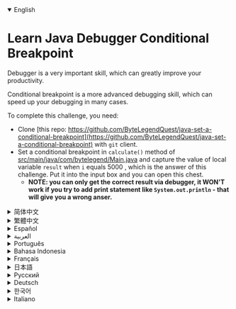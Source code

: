 <details open='true'>
<summary>English</summary>

# Learn Java Debugger Conditional Breakpoint

Debugger is a very important skill, which can greatly improve your productivity.

Conditional breakpoint is a more advanced debugging skill, which can speed up your debugging in many cases.

To complete this challenge, you need:

- Clone [this repo: https://github.com/ByteLegendQuest/java-set-a-conditional-breakpoint](https://github.com/ByteLegendQuest/java-set-a-conditional-breakpoint) with `git` client.
- Set a conditional breakpoint in `calculate()` method of [src/main/java/com/bytelegend/Main.java](https://github.com/ByteLegendQuest/java-set-a-conditional-breakpoint/blob/main/src/main/java/com/bytelegend/Main.java) and capture the value of local variable `result` when `i` equals 5000 ,
  which is the answer of this challenge. Put it into the input box and you can open this chest.
  - **NOTE: you can only get the correct result via debugger, it WON'T work if you try to add print statement like `System.out.println` - that will give you a wrong anser.**

</details>

<details>
<summary>简体中文</summary>

# 学习使用Java<ruby>调试器<rt>Debugger</rt></ruby>的<ruby>条件断点<rt>Conditional Breakpoint</rt></ruby>

使用<ruby>调试器<rt>Debugger</rt></ruby>是非常重要的技能，能让你的开发过程如虎添翼。

<ruby>条件断点<rt>Conditional Breakpoint</rt></ruby>是更高级的调试技巧，能够让你轻松命中你希望的那个断点。

要完成这个挑战，你需要：
- 使用`git`客户端Clone[这个仓库：https://github.com/ByteLegendQuest/java-set-a-conditional-breakpoint](https://github.com/ByteLegendQuest/java-set-a-conditional-breakpoint)。
  - 如果你直接访问GitHub有困难（如超时、报错、速度缓慢等），可以Clone我们在中国大陆的镜像`https://git.bytelegend.com/ByteLegendQuest/java-set-a-conditional-breakpoint`。
- 在[src/main/java/com/bytelegend/Main.java](https://github.com/ByteLegendQuest/java-set-a-conditional-breakpoint/blob/main/src/main/java/com/bytelegend/Main.java)中的`calculate()`方法中设置一个条件断点，捕捉当`i`等于5000时局部变量`result`的值，它就是本题的答案，将其贴到输入框中即可打开宝箱。
  - **请注意，你一定要通过调试器才能获得正确的结果，如果试图添加`System.out.println`之类的打印语句会导致获得的结果不正确！！！**

</details>

<details>
<summary>繁體中文</summary>

學習 Java 調試器條件斷點
===============

調試器是一項非常重要的技能，它可以大大提高你的生產力。

條件斷點是一種更高級的調試技巧，在很多情況下可以加快你的調試速度。

要完成這一挑戰，您需要：

-   使用`git`客戶端克隆[此 repo：https://github.com/ByteLegendQuest/java-set-a-conditional-breakpoint](https://github.com/ByteLegendQuest/java-set-a-conditional-breakpoint) 。
-   在[src/main/java/com/bytelegend/Main.java](https://github.com/ByteLegendQuest/java-set-a-conditional-breakpoint/blob/main/src/main/java/com/bytelegend/Main.java)的`calculate()`方法中設置條件斷點，並在`i`等於 5000 時捕獲局部變量`result`的值，這就是本次挑戰的答案。把它放進輸入框，就可以打開這個寶箱了。
    -   **注意：您只能通過調試器獲得正確的結果，如果您嘗試添加像`System.out.println`這樣的打印語句，它將不起作用 - 這會給您一個錯誤的分析器。**
</details>

<details>
<summary>Español</summary>

Aprenda el punto de interrupción condicional del depurador de Java
==================================================================

El depurador es una habilidad muy importante, que puede mejorar en gran medida su productividad.

El punto de interrupción condicional es una habilidad de depuración más avanzada, que puede acelerar la depuración en muchos casos.

Para completar este desafío, necesitas:

-   Clone [este repositorio: https://github.com/ByteLegendQuest/java-set-a-conditional-breakpoint](https://github.com/ByteLegendQuest/java-set-a-conditional-breakpoint) con el cliente `git` .
-   Establezca un punto de interrupción condicional en el método de `calculate()` de [src/main/java/com/bytelegend/Main.java](https://github.com/ByteLegendQuest/java-set-a-conditional-breakpoint/blob/main/src/main/java/com/bytelegend/Main.java) y capture el valor del `result` de la variable local cuando `i` sea igual a 5000, que es la respuesta de este desafío. Póngalo en el cuadro de entrada y podrá abrir este cofre.
    -   **NOTA: solo puede obtener el resultado correcto a través del depurador, NO funcionará si intenta agregar una declaración de impresión como `System.out.println` , que le dará una respuesta incorrecta.**
</details>

<details>
<summary>العربية</summary>

تعلم Java Debugger Conditional Breakpoint
=========================================

يعد المصحح مهارة مهمة للغاية ، يمكن أن تحسن إنتاجيتك بشكل كبير.

نقطة التوقف الشرطية هي مهارة تصحيح أخطاء أكثر تقدمًا ، والتي يمكن أن تسرع تصحيح الأخطاء في كثير من الحالات.

لإكمال هذا التحدي ، أنت بحاجة إلى:

-   استنساخ [هذا الريبو: https://github.com/ByteLegendQuest/java-set-a-conditional-breakpoint](https://github.com/ByteLegendQuest/java-set-a-conditional-breakpoint) مع عميل `git` .
-   عيّن نقطة توقف شرطية في طريقة `calculate()` لـ [src / main / java / com / bytelegend / Main.java والتقط](https://github.com/ByteLegendQuest/java-set-a-conditional-breakpoint/blob/main/src/main/java/com/bytelegend/Main.java) قيمة `result` المتغير المحلي عندما تكون `i` تساوي 5000 ، وهي إجابة هذا التحدي. ضعه في صندوق الإدخال ويمكنك فتح هذا الصندوق.
    -   **ملاحظة: يمكنك فقط الحصول على النتيجة الصحيحة عبر مصحح الأخطاء ، ولن تعمل إذا حاولت إضافة عبارة طباعة مثل `System.out.println` - فهذا سيعطيك إجابة خاطئة.**
</details>

<details>
<summary>Português</summary>

Aprenda o ponto de interrupção condicional do depurador Java
============================================================

O depurador é uma habilidade muito importante, que pode melhorar muito sua produtividade.

O ponto de interrupção condicional é uma habilidade de depuração mais avançada, que pode acelerar sua depuração em muitos casos.

Para completar este desafio, você precisa:

-   Clone [este repositório: https://github.com/ByteLegendQuest/java-set-a-conditional-breakpoint](https://github.com/ByteLegendQuest/java-set-a-conditional-breakpoint) com `git` client.
-   Defina um breakpoint condicional no método `calculate()` de [src/main/java/com/bytelegend/Main.java](https://github.com/ByteLegendQuest/java-set-a-conditional-breakpoint/blob/main/src/main/java/com/bytelegend/Main.java) e capture o valor da variável local `result` quando `i` for igual a 5000 , que é a resposta deste desafio. Coloque-o na caixa de entrada e você pode abrir este baú.
    -   **NOTA: você só pode obter o resultado correto via depurador, não funcionará se você tentar adicionar uma declaração de impressão como `System.out.println` - isso lhe dará uma resposta errada.**
</details>

<details>
<summary>Bahasa Indonesia</summary>

Pelajari Breakpoint Bersyarat Java Debugger
===========================================

Debugger adalah keterampilan yang sangat penting, yang dapat sangat meningkatkan produktivitas Anda.

Breakpoint bersyarat adalah keterampilan debugging yang lebih maju, yang dapat mempercepat debugging Anda dalam banyak kasus.

Untuk menyelesaikan tantangan ini, Anda perlu:

-   Kloning [repo ini: https://github.com/ByteLegendQuest/Java-set-a-conditional-breakpoint](https://github.com/ByteLegendQuest/java-set-a-conditional-breakpoint) dengan klien `git` .
-   Tetapkan breakpoint bersyarat dalam metode count `calculate()` dari [src/main/Java/com/bytelegend/Main.java](https://github.com/ByteLegendQuest/java-set-a-conditional-breakpoint/blob/main/src/main/java/com/bytelegend/Main.java) dan tangkap nilai `result` variabel lokal ketika `i` sama dengan 5000 , yang merupakan jawaban dari tantangan ini. Masukkan ke dalam kotak input dan Anda dapat membuka peti ini.
    -   **CATATAN: Anda hanya bisa mendapatkan hasil yang benar melalui debugger, itu TIDAK AKAN berfungsi jika Anda mencoba menambahkan pernyataan cetak seperti `System.out.println` - yang akan memberi Anda jawaban yang salah.**
</details>

<details>
<summary>Français</summary>

Apprendre le point d'arrêt conditionnel du débogueur Java
=========================================================

Le débogueur est une compétence très importante, qui peut grandement améliorer votre productivité.

Le point d'arrêt conditionnel est une compétence de débogage plus avancée, qui peut accélérer votre débogage dans de nombreux cas.

Pour relever ce défi, il vous faut :

-   Clonez [ce référentiel : https://github.com/ByteLegendQuest/java-set-a-conditional-breakpoint](https://github.com/ByteLegendQuest/java-set-a-conditional-breakpoint) avec le client `git` .
-   Définissez un point d'arrêt conditionnel dans la méthode `calculate()` de [src/main/java/com/bytelegend/Main.java](https://github.com/ByteLegendQuest/java-set-a-conditional-breakpoint/blob/main/src/main/java/com/bytelegend/Main.java) et capturez la valeur de la variable locale `result` lorsque `i` est égal à 5000 , ce qui est la réponse à ce défi. Mettez-le dans la zone de saisie et vous pourrez ouvrir ce coffre.
    -   **REMARQUE : vous ne pouvez obtenir le résultat correct que via le débogueur, cela ne fonctionnera PAS si vous essayez d'ajouter une instruction d'impression telle que `System.out.println` - cela vous donnera une mauvaise réponse.**
</details>

<details>
<summary>日本語</summary>

Javaデバッガの条件付きブレークポイントを学ぶ
========================

デバッガーは非常に重要なスキルであり、生産性を大幅に向上させることができます。

条件付きブレークポイントは、より高度なデバッグスキルであり、多くの場合、デバッグを高速化できます。

このチャレンジを完了するには、次のものが必要です。

-   [このリポジトリのクローンを作成します：https：//github.com/ByteLegendQuest/java-set-a-conditional-breakpoint](https://github.com/ByteLegendQuest/java-set-a-conditional-breakpoint) `git` 。
-   [src / main / java / com / bytelegend / Main.java](https://github.com/ByteLegendQuest/java-set-a-conditional-breakpoint/blob/main/src/main/java/com/bytelegend/Main.java)の`calculate()`メソッドに条件付きブレークポイントを設定し、 `i`が5000に等しい場合のローカル変数の`result`の値をキャプチャします。これがこの課題の答えです。入力ボックスに入れると、このチェストを開くことができます。
    -   **注：正しい結果はデバッガーを介してのみ取得できます`System.out.println`のような印刷ステートメントを追加しようとすると機能しません。これにより、間違った回答が得られます。**
</details>

<details>
<summary>Русский</summary>

Изучите условную точку останова отладчика Java
==============================================

Отладчик — очень важный навык, который может значительно повысить вашу производительность.

Условная точка останова — это более продвинутый навык отладки, который во многих случаях может ускорить отладку.

Чтобы выполнить это задание, вам нужно:

-   Клонируйте [этот репозиторий: https://github.com/ByteLegendQuest/java-set-a-conditional-breakpoint](https://github.com/ByteLegendQuest/java-set-a-conditional-breakpoint) с помощью клиента `git` .
-   Установите условную точку останова в методе `calculate()` [файла src/main/java/com/bytelegend/Main.java](https://github.com/ByteLegendQuest/java-set-a-conditional-breakpoint/blob/main/src/main/java/com/bytelegend/Main.java) и зафиксируйте значение локальной переменной `result` , когда `i` равно 5000 , что является ответом на эту задачу. Поместите его в поле ввода, и вы сможете открыть этот сундук.
    -   **ПРИМЕЧАНИЕ: вы можете получить правильный результат только через отладчик, он НЕ будет работать, если вы попытаетесь добавить оператор печати, такой как `System.out.println` - это даст вам неправильный ответ.**
</details>

<details>
<summary>Deutsch</summary>

Erfahren Sie mehr über den bedingten Haltepunkt des Java-Debuggers
==================================================================

Debugger ist eine sehr wichtige Fähigkeit, die Ihre Produktivität erheblich verbessern kann.

Bedingter Haltepunkt ist eine fortgeschrittenere Debugging-Fähigkeit, die das Debuggen in vielen Fällen beschleunigen kann.

Um diese Herausforderung abzuschließen, benötigen Sie:

-   Klonen [Sie dieses Repo: https://github.com/ByteLegendQuest/java-set-a-conditional-breakpoint](https://github.com/ByteLegendQuest/java-set-a-conditional-breakpoint) mit dem `git` -Client.
-   Setzen Sie einen bedingten Haltepunkt in der compute `calculate()` -Methode von [src/main/java/com/bytelegend/Main.java](https://github.com/ByteLegendQuest/java-set-a-conditional-breakpoint/blob/main/src/main/java/com/bytelegend/Main.java) und erfassen Sie den Wert der lokalen Variable `result` wenn `i` gleich 5000 ist, was die Antwort auf diese Herausforderung ist. Legen Sie es in das Eingabefeld und Sie können diese Truhe öffnen.
    -   **HINWEIS: Sie können das korrekte Ergebnis nur über den Debugger erhalten. Es funktioniert NICHT, wenn Sie versuchen, eine Druckanweisung wie `System.out.println` hinzuzufügen - das gibt Ihnen eine falsche Antwort.**
</details>

<details>
<summary>한국어</summary>

자바 디버거 조건부 중단점 배우기
==================

디버거는 생산성을 크게 향상시킬 수 있는 매우 중요한 기술입니다.

조건부 중단점은 많은 경우에 디버깅 속도를 높일 수 있는 고급 디버깅 기술입니다.

이 챌린지를 완료하려면 다음이 필요합니다.

-   `git` 클라이언트를 사용하여 [https://github.com/ByteLegendQuest/java-set-a-conditional-breakpoint 이 리포지토리](https://github.com/ByteLegendQuest/java-set-a-conditional-breakpoint) 를 복제합니다.
-   [src/main/java/com/bytelegend/Main.java](https://github.com/ByteLegendQuest/java-set-a-conditional-breakpoint/blob/main/src/main/java/com/bytelegend/Main.java) 의 `calculate()` 메소드에 조건부 중단점을 설정하고 `i` 가 5000일 때 로컬 변수 `result` 값을 캡처합니다. 이는 이 문제의 답입니다. 입력 상자에 넣으면 이 상자를 열 수 있습니다.
    -   **참고: 디버거를 통해서만 올바른 결과를 얻을 수 있습니다. `System.out.println` 과 같은 인쇄 문을 추가하려고 하면 작동하지 않습니다. 그러면 잘못된 anser가 표시됩니다.**
</details>

<details>
<summary>Italiano</summary>

Impara il punto di interruzione condizionale di Java Debugger
=============================================================

Il debugger è un'abilità molto importante, che può migliorare notevolmente la tua produttività.

Il punto di interruzione condizionale è un'abilità di debug più avanzata, che può accelerare il debug in molti casi.

Per completare questa sfida, hai bisogno di:

-   Clona [questo repository: https://github.com/ByteLegendQuest/java-set-a-conditional-breakpoint](https://github.com/ByteLegendQuest/java-set-a-conditional-breakpoint) con `git` client.
-   Imposta un punto di interruzione condizionale nel metodo `calculate()` di [src/main/java/com/bytelegend/Main.java](https://github.com/ByteLegendQuest/java-set-a-conditional-breakpoint/blob/main/src/main/java/com/bytelegend/Main.java) e acquisisci il valore della variabile locale `result` quando `i` è uguale a 5000 , che è la risposta a questa sfida. Mettilo nella casella di input e puoi aprire questo forziere.
    -   **NOTA: puoi ottenere il risultato corretto solo tramite il debugger, NON funzionerà se provi ad aggiungere un'istruzione print come `System.out.println` - che ti darà una risposta sbagliata.**
</details>
